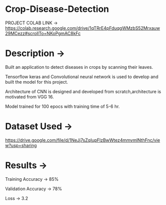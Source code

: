 # Crop-Disease-Detection

PROJECT COLAB LINK -> https://colab.research.google.com/drive/1qTRrE4pFduqgWMzbS52Mrxauw29MCezz#scrollTo=NKoPgmAC8kFc




# <b>Description -></b> 

Built an application to detect diseases in crops by scanning their leaves.

Tensorflow keras and Convolutional neural network is used to develop and built the model for this project.

Architecture of CNN is designed and developed from scratch,architecture is motivated from VGG 16.

Model trained for 100 epocs with training time of 5-6 hr.



# <b>Dataset Used -> </b>

https://drive.google.com/file/d/1NeJj7sZqIupFlzBwWtez4mmvmlNthFnc/view?usp=sharing



# <b>Results -></b>

Training Accuracy -> 85%

Validation Accuracy -> 78%

Loss -> 3.2
